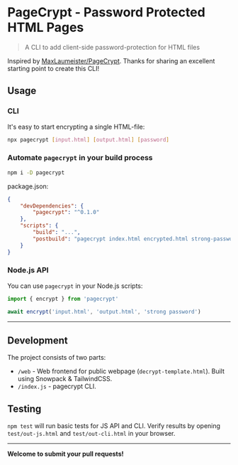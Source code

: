 # PageCrypt - Password Protected HTML Pages

> A CLI to add client-side password-protection for HTML files

Inspired by [MaxLaumeister/PageCrypt](https://github.com/MaxLaumeister/PageCrypt). Thanks for sharing an excellent starting point to create this CLI!

## Usage

### CLI

It's easy to start encrypting a single HTML-file:

```sh
npx pagecrypt [input.html] [output.html] [password]
```

### Automate `pagecrypt` in your build process

```sh
npm i -D pagecrypt
```

package.json:

```json
{
    "devDependencies": {
        "pagecrypt": "^0.1.0"
    },
    "scripts": {
        "build": "...",
        "postbuild": "pagecrypt index.html encrypted.html strong-password"
    }
}
```

### Node.js API

You can use `pagecrypt` in your Node.js scripts:

```js
import { encrypt } from 'pagecrypt'

await encrypt('input.html', 'output.html', 'strong password')
```

---

## Development

The project consists of two parts:

-   `/web` - Web frontend for public webpage (`decrypt-template.html`). Built using Snowpack & TailwindCSS.
-   `/index.js` - pagecrypt CLI.

## Testing

`npm test` will run basic tests for JS API and CLI. Verify results by opening `test/out-js.html` and `test/out-cli.html` in your browser.

---

**Welcome to submit your pull requests!**
